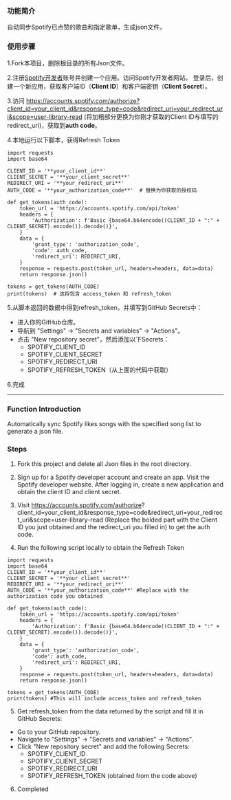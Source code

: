 ### 功能简介

自动同步Spotify已点赞的歌曲和指定歌单，生成json文件。

### 使用步骤

1.Fork本项目，删除根目录的所有Json文件。

2.注册[Spotify开发者](https://developer.spotify.com/dashboard/)账号并创建一个应用。访问Spotify开发者网站。
  登录后，创建一个新应用，获取客户端ID（**Client ID**）和客户端密钥（**Client Secret**）。
  
3.访问 https://accounts.spotify.com/authorize?client_id=your_client_id&response_type=code&redirect_uri=your_redirect_uri&scope=user-library-read (将加粗部分更换为你刚才获取的Client ID与填写的redirect_uri)，获取到**auth code**。

4.本地运行以下脚本，获得Refresh Token

```
import requests
import base64

CLIENT_ID = '**your_client_id**'
CLIENT_SECRET = '**your_client_secret**'
REDIRECT_URI = '**your_redirect_uri**'
AUTH_CODE = '**your_authorization_code**'  # 替换为你获取的授权码

def get_tokens(auth_code):
    token_url = 'https://accounts.spotify.com/api/token'
    headers = {
        'Authorization': f'Basic {base64.b64encode((CLIENT_ID + ":" + CLIENT_SECRET).encode()).decode()}',
    }
    data = {
        'grant_type': 'authorization_code',
        'code': auth_code,
        'redirect_uri': REDIRECT_URI,
    }
    response = requests.post(token_url, headers=headers, data=data)
    return response.json()

tokens = get_tokens(AUTH_CODE)
print(tokens)  # 这将包含 access_token 和 refresh_token

```

5.从脚本返回的数据中得到refresh_token，并填写到GitHub Secrets中：

- 进入你的GitHub仓库。
- 导航到 "Settings" -> "Secrets and variables" -> "Actions"。
- 点击 "New repository secret"，然后添加以下Secrets：
  - SPOTIFY_CLIENT_ID
  - SPOTIFY_CLIENT_SECRET
  - SPOTIFY_REDIRECT_URI
  - SPOTIFY_REFRESH_TOKEN（从上面的代码中获取）
 
6.完成

---


### Function Introduction
Automatically sync Spotify likes songs with the specified song list to generate a json file.

### Steps

1. Fork this project and delete all Json files in the root directory.

2. Sign up for a Spotify developer account and create an app. Visit the Spotify developer website. After logging in, create a new application and obtain the client ID and client secret.
   
3. Visit https://accounts.spotify.com/authorize? client_id=your_client_id&response_type=code&redirect_uri=your_redirect_uri&scope=user-library-read (Replace the bolded part with the Client ID you just obtained and the redirect_uri you filled in) to get the auth code.

4. Run the following script locally to obtain the Refresh Token

```
import requests
import base64
CLIENT_ID = '**your_client_id**'
CLIENT_SECRET = '**your_client_secret**'
REDIRECT_URI = '**your_redirect_uri**'
AUTH_CODE = '**your_authorization_code**' #Replace with the authorization code you obtained

def get_tokens(auth_code):
    token_url = 'https://accounts.spotify.com/api/token'
    headers = {
        'Authorization': f'Basic {base64.b64encode((CLIENT_ID + ":" + CLIENT_SECRET).encode()).decode()}',
    }
    data = {
        'grant_type': 'authorization_code',
        'code': auth_code,
        'redirect_uri': REDIRECT_URI,
    }
    response = requests.post(token_url, headers=headers, data=data)
    return response.json()

tokens = get_tokens(AUTH_CODE)
print(tokens) #This will include access_token and refresh_token

```

5. Get refresh_token from the data returned by the script and fill it in GitHub Secrets:
- Go to your GitHub repository.
- Navigate to "Settings" -> "Secrets and variables" -> "Actions".
- Click "New repository secret" and add the following Secrets:
  - SPOTIFY_CLIENT_ID
  - SPOTIFY_CLIENT_SECRET
  - SPOTIFY_REDIRECT_URI
  - SPOTIFY_REFRESH_TOKEN (obtained from the code above)

6. Completed
